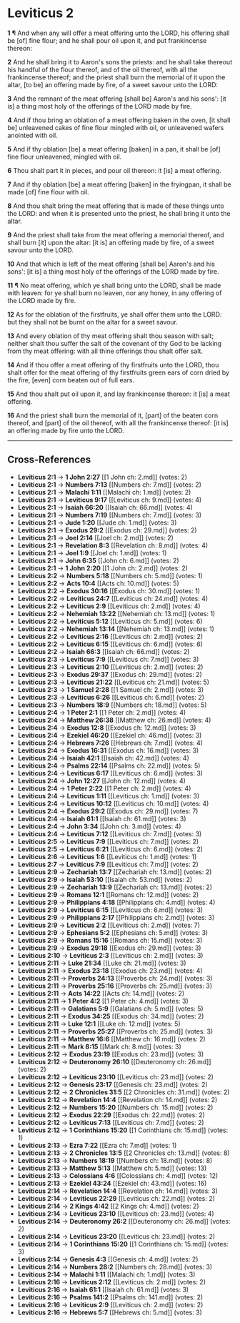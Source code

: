 # Leviticus 2

**1** ¶ And when any will offer a meat offering unto the LORD, his offering shall be [of] fine flour; and he shall pour oil upon it, and put frankincense thereon:

**2** And he shall bring it to Aaron's sons the priests: and he shall take thereout his handful of the flour thereof, and of the oil thereof, with all the frankincense thereof; and the priest shall burn the memorial of it upon the altar, [to be] an offering made by fire, of a sweet savour unto the LORD:

**3** And the remnant of the meat offering [shall be] Aaron's and his sons': [it is] a thing most holy of the offerings of the LORD made by fire.

**4** And if thou bring an oblation of a meat offering baken in the oven, [it shall be] unleavened cakes of fine flour mingled with oil, or unleavened wafers anointed with oil.

**5** And if thy oblation [be] a meat offering [baken] in a pan, it shall be [of] fine flour unleavened, mingled with oil.

**6** Thou shalt part it in pieces, and pour oil thereon: it [is] a meat offering.

**7** And if thy oblation [be] a meat offering [baken] in the fryingpan, it shall be made [of] fine flour with oil.

**8** And thou shalt bring the meat offering that is made of these things unto the LORD: and when it is presented unto the priest, he shall bring it unto the altar.

**9** And the priest shall take from the meat offering a memorial thereof, and shall burn [it] upon the altar: [it is] an offering made by fire, of a sweet savour unto the LORD.

**10** And that which is left of the meat offering [shall be] Aaron's and his sons': [it is] a thing most holy of the offerings of the LORD made by fire.

**11** ¶ No meat offering, which ye shall bring unto the LORD, shall be made with leaven: for ye shall burn no leaven, nor any honey, in any offering of the LORD made by fire.

**12** As for the oblation of the firstfruits, ye shall offer them unto the LORD: but they shall not be burnt on the altar for a sweet savour.

**13** And every oblation of thy meat offering shalt thou season with salt; neither shalt thou suffer the salt of the covenant of thy God to be lacking from thy meat offering: with all thine offerings thou shalt offer salt.

**14** And if thou offer a meat offering of thy firstfruits unto the LORD, thou shalt offer for the meat offering of thy firstfruits green ears of corn dried by the fire, [even] corn beaten out of full ears.

**15** And thou shalt put oil upon it, and lay frankincense thereon: it [is] a meat offering.

**16** And the priest shall burn the memorial of it, [part] of the beaten corn thereof, and [part] of the oil thereof, with all the frankincense thereof: [it is] an offering made by fire unto the LORD.

---

## Cross-References

- **Leviticus 2:1** → **1 John 2:27** [[1 John ch: 2.md]] (votes: 2)
- **Leviticus 2:1** → **Numbers 7:13** [[Numbers ch: 7.md]] (votes: 2)
- **Leviticus 2:1** → **Malachi 1:11** [[Malachi ch: 1.md]] (votes: 2)
- **Leviticus 2:1** → **Leviticus 9:17** [[Leviticus ch: 9.md]] (votes: 4)
- **Leviticus 2:1** → **Isaiah 66:20** [[Isaiah ch: 66.md]] (votes: 4)
- **Leviticus 2:1** → **Numbers 7:19** [[Numbers ch: 7.md]] (votes: 3)
- **Leviticus 2:1** → **Jude 1:20** [[Jude ch: 1.md]] (votes: 3)
- **Leviticus 2:1** → **Exodus 29:2** [[Exodus ch: 29.md]] (votes: 2)
- **Leviticus 2:1** → **Joel 2:14** [[Joel ch: 2.md]] (votes: 2)
- **Leviticus 2:1** → **Revelation 8:3** [[Revelation ch: 8.md]] (votes: 4)
- **Leviticus 2:1** → **Joel 1:9** [[Joel ch: 1.md]] (votes: 1)
- **Leviticus 2:1** → **John 6:35** [[John ch: 6.md]] (votes: 2)
- **Leviticus 2:1** → **1 John 2:20** [[1 John ch: 2.md]] (votes: 2)
- **Leviticus 2:2** → **Numbers 5:18** [[Numbers ch: 5.md]] (votes: 1)
- **Leviticus 2:2** → **Acts 10:4** [[Acts ch: 10.md]] (votes: 5)
- **Leviticus 2:2** → **Exodus 30:16** [[Exodus ch: 30.md]] (votes: 1)
- **Leviticus 2:2** → **Leviticus 24:7** [[Leviticus ch: 24.md]] (votes: 4)
- **Leviticus 2:2** → **Leviticus 2:9** [[Leviticus ch: 2.md]] (votes: 4)
- **Leviticus 2:2** → **Nehemiah 13:22** [[Nehemiah ch: 13.md]] (votes: 1)
- **Leviticus 2:2** → **Leviticus 5:12** [[Leviticus ch: 5.md]] (votes: 6)
- **Leviticus 2:2** → **Nehemiah 13:14** [[Nehemiah ch: 13.md]] (votes: 1)
- **Leviticus 2:2** → **Leviticus 2:16** [[Leviticus ch: 2.md]] (votes: 2)
- **Leviticus 2:2** → **Leviticus 6:15** [[Leviticus ch: 6.md]] (votes: 6)
- **Leviticus 2:2** → **Isaiah 66:3** [[Isaiah ch: 66.md]] (votes: 2)
- **Leviticus 2:3** → **Leviticus 7:9** [[Leviticus ch: 7.md]] (votes: 3)
- **Leviticus 2:3** → **Leviticus 2:10** [[Leviticus ch: 2.md]] (votes: 2)
- **Leviticus 2:3** → **Exodus 29:37** [[Exodus ch: 29.md]] (votes: 2)
- **Leviticus 2:3** → **Leviticus 21:22** [[Leviticus ch: 21.md]] (votes: 5)
- **Leviticus 2:3** → **1 Samuel 2:28** [[1 Samuel ch: 2.md]] (votes: 3)
- **Leviticus 2:3** → **Leviticus 6:26** [[Leviticus ch: 6.md]] (votes: 2)
- **Leviticus 2:3** → **Numbers 18:9** [[Numbers ch: 18.md]] (votes: 5)
- **Leviticus 2:4** → **1 Peter 2:1** [[1 Peter ch: 2.md]] (votes: 4)
- **Leviticus 2:4** → **Matthew 26:38** [[Matthew ch: 26.md]] (votes: 4)
- **Leviticus 2:4** → **Exodus 12:8** [[Exodus ch: 12.md]] (votes: 3)
- **Leviticus 2:4** → **Ezekiel 46:20** [[Ezekiel ch: 46.md]] (votes: 3)
- **Leviticus 2:4** → **Hebrews 7:26** [[Hebrews ch: 7.md]] (votes: 4)
- **Leviticus 2:4** → **Exodus 16:31** [[Exodus ch: 16.md]] (votes: 3)
- **Leviticus 2:4** → **Isaiah 42:1** [[Isaiah ch: 42.md]] (votes: 4)
- **Leviticus 2:4** → **Psalms 22:14** [[Psalms ch: 22.md]] (votes: 5)
- **Leviticus 2:4** → **Leviticus 6:17** [[Leviticus ch: 6.md]] (votes: 3)
- **Leviticus 2:4** → **John 12:27** [[John ch: 12.md]] (votes: 4)
- **Leviticus 2:4** → **1 Peter 2:22** [[1 Peter ch: 2.md]] (votes: 4)
- **Leviticus 2:4** → **Leviticus 1:11** [[Leviticus ch: 1.md]] (votes: 3)
- **Leviticus 2:4** → **Leviticus 10:12** [[Leviticus ch: 10.md]] (votes: 4)
- **Leviticus 2:4** → **Exodus 29:2** [[Exodus ch: 29.md]] (votes: 7)
- **Leviticus 2:4** → **Isaiah 61:1** [[Isaiah ch: 61.md]] (votes: 3)
- **Leviticus 2:4** → **John 3:34** [[John ch: 3.md]] (votes: 4)
- **Leviticus 2:4** → **Leviticus 7:12** [[Leviticus ch: 7.md]] (votes: 3)
- **Leviticus 2:5** → **Leviticus 7:9** [[Leviticus ch: 7.md]] (votes: 2)
- **Leviticus 2:5** → **Leviticus 6:21** [[Leviticus ch: 6.md]] (votes: 2)
- **Leviticus 2:6** → **Leviticus 1:6** [[Leviticus ch: 1.md]] (votes: 1)
- **Leviticus 2:7** → **Leviticus 7:9** [[Leviticus ch: 7.md]] (votes: 2)
- **Leviticus 2:9** → **Zechariah 13:7** [[Zechariah ch: 13.md]] (votes: 2)
- **Leviticus 2:9** → **Isaiah 53:10** [[Isaiah ch: 53.md]] (votes: 2)
- **Leviticus 2:9** → **Zechariah 13:9** [[Zechariah ch: 13.md]] (votes: 2)
- **Leviticus 2:9** → **Romans 12:1** [[Romans ch: 12.md]] (votes: 2)
- **Leviticus 2:9** → **Philippians 4:18** [[Philippians ch: 4.md]] (votes: 4)
- **Leviticus 2:9** → **Leviticus 6:15** [[Leviticus ch: 6.md]] (votes: 3)
- **Leviticus 2:9** → **Philippians 2:17** [[Philippians ch: 2.md]] (votes: 3)
- **Leviticus 2:9** → **Leviticus 2:2** [[Leviticus ch: 2.md]] (votes: 7)
- **Leviticus 2:9** → **Ephesians 5:2** [[Ephesians ch: 5.md]] (votes: 3)
- **Leviticus 2:9** → **Romans 15:16** [[Romans ch: 15.md]] (votes: 3)
- **Leviticus 2:9** → **Exodus 29:18** [[Exodus ch: 29.md]] (votes: 3)
- **Leviticus 2:10** → **Leviticus 2:3** [[Leviticus ch: 2.md]] (votes: 3)
- **Leviticus 2:11** → **Luke 21:34** [[Luke ch: 21.md]] (votes: 3)
- **Leviticus 2:11** → **Exodus 23:18** [[Exodus ch: 23.md]] (votes: 4)
- **Leviticus 2:11** → **Proverbs 24:13** [[Proverbs ch: 24.md]] (votes: 3)
- **Leviticus 2:11** → **Proverbs 25:16** [[Proverbs ch: 25.md]] (votes: 3)
- **Leviticus 2:11** → **Acts 14:22** [[Acts ch: 14.md]] (votes: 2)
- **Leviticus 2:11** → **1 Peter 4:2** [[1 Peter ch: 4.md]] (votes: 3)
- **Leviticus 2:11** → **Galatians 5:9** [[Galatians ch: 5.md]] (votes: 5)
- **Leviticus 2:11** → **Exodus 34:25** [[Exodus ch: 34.md]] (votes: 2)
- **Leviticus 2:11** → **Luke 12:1** [[Luke ch: 12.md]] (votes: 5)
- **Leviticus 2:11** → **Proverbs 25:27** [[Proverbs ch: 25.md]] (votes: 3)
- **Leviticus 2:11** → **Matthew 16:6** [[Matthew ch: 16.md]] (votes: 2)
- **Leviticus 2:11** → **Mark 8:15** [[Mark ch: 8.md]] (votes: 3)
- **Leviticus 2:12** → **Exodus 23:19** [[Exodus ch: 23.md]] (votes: 3)
- **Leviticus 2:12** → **Deuteronomy 26:10** [[Deuteronomy ch: 26.md]] (votes: 2)
- **Leviticus 2:12** → **Leviticus 23:10** [[Leviticus ch: 23.md]] (votes: 2)
- **Leviticus 2:12** → **Genesis 23:17** [[Genesis ch: 23.md]] (votes: 2)
- **Leviticus 2:12** → **2 Chronicles 31:5** [[2 Chronicles ch: 31.md]] (votes: 2)
- **Leviticus 2:12** → **Revelation 14:4** [[Revelation ch: 14.md]] (votes: 2)
- **Leviticus 2:12** → **Numbers 15:20** [[Numbers ch: 15.md]] (votes: 2)
- **Leviticus 2:12** → **Exodus 22:29** [[Exodus ch: 22.md]] (votes: 2)
- **Leviticus 2:12** → **Leviticus 7:13** [[Leviticus ch: 7.md]] (votes: 2)
- **Leviticus 2:12** → **1 Corinthians 15:20** [[1 Corinthians ch: 15.md]] (votes: 1)
- **Leviticus 2:13** → **Ezra 7:22** [[Ezra ch: 7.md]] (votes: 1)
- **Leviticus 2:13** → **2 Chronicles 13:5** [[2 Chronicles ch: 13.md]] (votes: 8)
- **Leviticus 2:13** → **Numbers 18:19** [[Numbers ch: 18.md]] (votes: 8)
- **Leviticus 2:13** → **Matthew 5:13** [[Matthew ch: 5.md]] (votes: 13)
- **Leviticus 2:13** → **Colossians 4:6** [[Colossians ch: 4.md]] (votes: 12)
- **Leviticus 2:13** → **Ezekiel 43:24** [[Ezekiel ch: 43.md]] (votes: 16)
- **Leviticus 2:14** → **Revelation 14:4** [[Revelation ch: 14.md]] (votes: 3)
- **Leviticus 2:14** → **Leviticus 22:29** [[Leviticus ch: 22.md]] (votes: 2)
- **Leviticus 2:14** → **2 Kings 4:42** [[2 Kings ch: 4.md]] (votes: 2)
- **Leviticus 2:14** → **Leviticus 23:10** [[Leviticus ch: 23.md]] (votes: 4)
- **Leviticus 2:14** → **Deuteronomy 26:2** [[Deuteronomy ch: 26.md]] (votes: 2)
- **Leviticus 2:14** → **Leviticus 23:20** [[Leviticus ch: 23.md]] (votes: 2)
- **Leviticus 2:14** → **1 Corinthians 15:20** [[1 Corinthians ch: 15.md]] (votes: 3)
- **Leviticus 2:14** → **Genesis 4:3** [[Genesis ch: 4.md]] (votes: 2)
- **Leviticus 2:14** → **Numbers 28:2** [[Numbers ch: 28.md]] (votes: 3)
- **Leviticus 2:14** → **Malachi 1:11** [[Malachi ch: 1.md]] (votes: 3)
- **Leviticus 2:16** → **Leviticus 2:12** [[Leviticus ch: 2.md]] (votes: 2)
- **Leviticus 2:16** → **Isaiah 61:1** [[Isaiah ch: 61.md]] (votes: 3)
- **Leviticus 2:16** → **Psalms 141:2** [[Psalms ch: 141.md]] (votes: 2)
- **Leviticus 2:16** → **Leviticus 2:9** [[Leviticus ch: 2.md]] (votes: 2)
- **Leviticus 2:16** → **Hebrews 5:7** [[Hebrews ch: 5.md]] (votes: 3)
